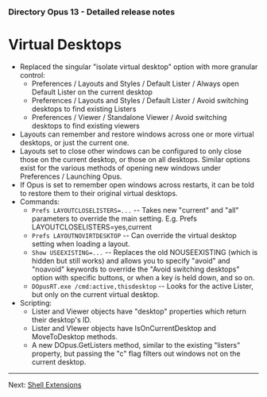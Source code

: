 ### Directory Opus 13 - Detailed release notes

# Virtual Desktops

- Replaced the singular "isolate virtual desktop" option with more granular control:
  - Preferences / Layouts and Styles / Default Lister / Always open Default Lister on the current desktop
  - Preferences / Layouts and Styles / Default Lister / Avoid switching desktops to find existing Listers
  - Preferences / Viewer / Standalone Viewer / Avoid switching desktops to find existing viewers
- Layouts can remember and restore windows across one or more virtual desktops, or just the current one.
- Layouts set to close other windows can be configured to only close those on the current desktop, or those on all desktops. Similar options exist for the various methods of opening new windows under Preferences / Launching Opus.
- If Opus is set to remember open windows across restarts, it can be told to restore them to their original virtual desktops.
- Commands:
  - `Prefs LAYOUTCLOSELISTERS=...` -- Takes new "current" and "all" parameters to override the main setting. E.g. Prefs LAYOUTCLOSELISTERS=yes,current
  - `Prefs LAYOUTNOVIRTDESKTOP` -- Can override the virtual desktop setting when loading a layout.
  - `Show USEEXISTING=...` -- Replaces the old NOUSEEXISTING (which is hidden but still works) and allows you to specify "avoid" and "noavoid" keywords to override the "Avoid switching desktops" option with specific buttons, or when a key is held down, and so on.
  - `DOpusRT.exe /cmd:active,thisdesktop` -- Looks for the active Lister, but only on the current virtual desktop.
- Scripting:
  - Lister and Viewer objects have "desktop" properties which return their desktop's ID.
  - Lister and VIewer objects have IsOnCurrentDesktop and MoveToDesktop methods.
  - A new DOpus.GetListers method, similar to the existing "listers" property, but passing the "c" flag filters out windows not on the current desktop.

------------------------------------------------------------------------

Next: [Shell Extensions](/Manual/release_history/opus13_detailed/shell_extensions.md)
